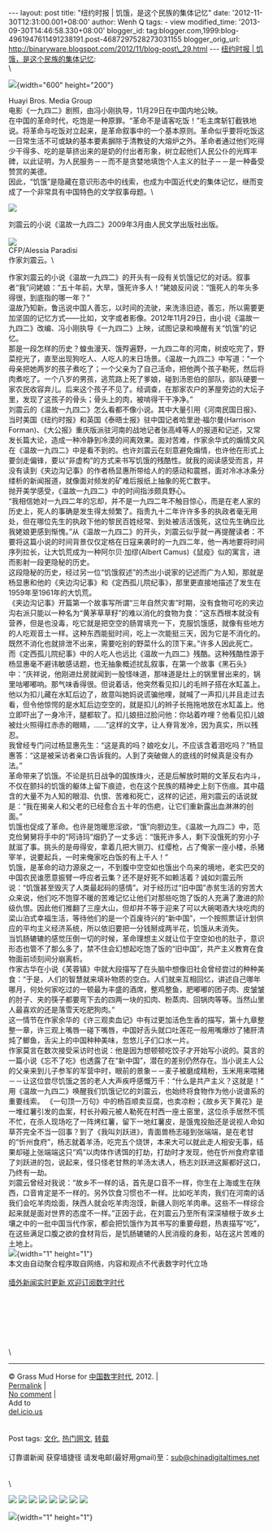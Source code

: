 --- layout: post title: "纽约时报 | 饥饿，是这个民族的集体记忆" date:
'2012-11-30T12:31:00.001+08:00' author: Wenh Q tags: - view
modified\_time: '2013-09-30T14:46:58.330+08:00' blogger\_id:
tag:blogger.com,1999:blog-4961947611491238191.post-4687297528273031155
blogger\_orig\_url:
http://binaryware.blogspot.com/2012/11/blog-post\_29.html --- [纽约时报
|
饥饿，是这个民族的集体记忆](http://feedproxy.google.com/~r/chinagfwblog/~3/dKcyPjJyZuk/):\
\

<div>

![](http://graphics8.nytimes.com/images/2012/11/28/movies/cc291942a/cc291942a-articleLarge.jpg){width="600"
height="200"}

</div>

Huayi Bros. Media Group\
电影《一九四二》剧照，由冯小刚执导，11月29日在中国内地公映。\
在中国的革命时代，吃饱是一种原罪。“革命不是请客吃饭！”毛主席斩钉截铁地说。将革命与吃饭对立起来，是革命叙事中的一个基本原则。革命似乎要将吃饭这一日常生活不可或缺的基本要素摒除于清教徒的大熔炉之外。革命者通过他们吃得少干得多、吃的是草挤出来的是奶的付出者形象，树立起他们人民公仆的光辉丰碑，以此证明，为人民服务－－而不是贪婪地填饱个人主义的肚子－－是一种备受赞赏的美德。\
因此，“饥饿”是隐藏在意识形态中的线索，也成为中国近代史的集体记忆，继而变成了一个非常具有中国特色的文学叙事母题。\

<div>

![](http://graphics8.nytimes.com/images/2012/11/28/movies/cc291942/cc291942-popup.jpg)

</div>

刘震云的小说《温故一九四二》2009年3月由人民文学出版社出版。\
\
![](http://graphics8.nytimes.com/images/2012/11/27/movies/liuzhenyun/liuzhenyun-popup.jpg)\
CFP/Alessia Paradisi\
作家刘震云。\

作家刘震云的小说《温故一九四二》的开头有一段有关饥饿记忆的对话。叙事者“我”问姥娘：“五十年前，大旱，饿死许多人！”姥娘反问说：“饿死人的年头多得很，到底指的哪一年？”\
温故乃知新。鲁迅说中国人善忘，以时间的流驶，来洗涤旧迹，善忘，所以需要更加坚固的记忆方式——比如，文字或者影像。2012年11月29日，由小说《温故一九四二》改编、冯小刚执导《一九四二》上映，试图记录和唤醒有关“饥饿”的记忆。\
那是一段怎样的历史？蝗虫漫天、饿殍遍野，一九四二年的河南，树皮吃完了，野菜挖光了，直至出现狗吃人、人吃人的末日场景。《温故一九四二》中写道：“一个母亲把她两岁的孩子煮吃了；一个父亲为了自己活命，把他两个孩子勒死，然后将肉煮吃了。一个八岁的男孩，逃荒路上死了爹娘，碰到汤恩伯的部队，部队硬要一家农民收容弃儿。后来这个孩子不见了。经调查，在那家农户的茅屋旁边的大坛子里，发现了这孩子的骨头；骨头上的肉，被啃得干干净净。”\
刘震云的《温故一九四二》怎么看都不像小说。其中大量引用《河南民国日报》、当时美国《纽约时报》和英国《泰晤士报》驻中国记者哈里逊·福尔曼(Harrison
Forman)、《大公报》重庆版派驻河南的战地记者张高峰等人的报道和记述，又常发长篇大论，造成一种冷静到冷漠的间离效果。面对苦难，作家余华式的煽情文风在《温故一九四二》中是看不到的。也许刘震云在刻意避免煽情，也许他在形式上要剑走偏锋，要以“非虚构”的方式来书写饥饿的残酷性。就我的阅读感受而言，并没有读到《夹边沟记事》的作者杨显惠所带给人的的感动和震撼，面对冷冰冰条分缕析的新闻报道，就像面对频发的矿难后报纸上抽象的死亡数字。\
抛开美学感受，《温故一九四二》中的时间指涉颇具野心。\
“我相信她对一九四二年的忘却，并不是一九四二年不触目惊心，而是在老人家的历史上，死人的事确是发生得太频繁了。指责九十二年许许多多的执政者毫无用处，但在哪位先生的执政下他的黎民百姓经常、到处被活活饿死，这位先生确应比我姥娘更感到惭愧。”从《温故一九四二》的开头，刘震云似乎就一再提醒读者：不要将这篇小说的时间背景仅仅定格在日寇来袭时的一九四二年，他一再地要将时间序列拉长，让大饥荒成为一种阿尔贝·加缪(Albert
Camus)《鼠疫》似的寓言，进而影射一段更隐秘的历史。\
这段隐秘的历史，经过另一位“饥饿叙述”的杰出小说家的记述而广为人知，那就是杨显惠和他的《夹边沟记事》和《定西孤儿院纪事》，那里更直接地描述了发生在1959年至1961年的大饥荒。\
《夹边沟记事》开篇第一个故事写所谓“三年自然灾害”时期，没有食物可吃的夹边沟右派只能以一种名为“黄茅草草籽”的难以消化的食物为食：“这东西根本就没有营养，但是也没毒，吃它就是把空空的肠胃填充一下，克服饥饿感，就像有些地方的人吃观音土一样。这种东西能挺时间，吃上一次能挺三天，因为它是不消化的。既然不消化也就排泄不出来，需要吃别的野菜什么的顶下来。”许多人因此死亡。\
而《定西孤儿院纪事》中的人吃人也远比《温故一九四二》残酷。这种残酷性源于杨显惠毫不避讳敏感话题，也无抽象概述扰乱叙事，在第一个故事《黑石头》中：“庆祥说，他刚进灶房就闻到一股怪味道，那味道是灶上的锅里冒出来的，锅里咕嘟嘟响。那气味香得很。但说着话，他突然看见扣儿的毛辫子搭在水缸盖上。他以为扣儿藏在水缸后边了，故意叫她妈说谎骗他哩，就喊了一声扣儿并且走过去看，但令他惊愕的是水缸后边空空的，就是扣儿的辫子长拖拖地放在水缸盖上。他立即吓出了一身冷汗，腿都软了。扣儿娘扭过脸问他：你站着咋哩？他看见扣儿娘被灶火照得红赤赤的眼睛，……”这样的文字，让人脊背发冷，因为真实，所以残忍。\
我曾经专门问过杨显惠先生：“这是真的吗？娘吃女儿，不应该含着泪吃吗？”杨显惠答：“这是被采访者亲口告诉我的。人到了突破做人的底线的时候真是没有办法。”\
革命带来了饥饿。不论是抗日战争的国族烽火，还是后解放时期的文革反右内斗，不仅在颤抖的饥饿的躯体上留下痕迹，也在这个民族的精神史上刻下伤痕。其中蕴含的大量不为人知的眼泪、仇恨、苦难和死亡，这样的记述，用刘震云的话说就是：“我在揭亲人和父老的已经愈合五十年的伤疤，让它们重新露出血淋淋的创面。”\
饥饿也促成了革命。也许是饱暖思淫欲，“饿”向胆边生。《温故一九四二》中，范克俭舅舅将手中的“阿诗玛”烟扔了一丈多远：“饿死许多人，剩下没饿死的穷小子就滋了事。挑头的是毋得安，拿着几把大铡刀、红缨枪，占了俺家一座小楼，杀猪宰羊，说要起兵，一时来俺家吃白饭的有上千人！”\
饥饿，是革命的动力源泉之一，不到腹中空空如也饿出个鸟来的境地，老实巴交的中国农民谁愿意振臂一呼应者云集？还不是好死不如赖活着？诚如刘震云所说：“饥饿甚至毁灭了人类最起码的感情”。对于经历过“旧中国”赤贫生活的穷苦大众来说，他们吃不饱穿不暖的苦难记忆让他们对那些吃饱了饭的人充满了激进的阶级仇恨。因此他们推翻了三座大山，但却并不等于迎来了可以大碗喝酒大块吃肉的梁山泊式幸福生活，等待他们的是一个百废待兴的“新中国”，一个按照票证计划供应的平均主义经济系统，所以依旧要把一分钱掰成两半花，饥饿从未消失。\
当饥肠辘辘的感觉压倒一切的时候，革命理想主义就让位于空空如也的肚子，意识形态也管不了那么多了，禁不住会幻想起吃饱了饭的“旧中国”，共产主义教育在食物面前顷刻间分崩离析。\
作家古华在小说《芙蓉镇》中就大段描写了在头脑中想像旧社会曾经尝过的种种美食：“于是，人们的智慧就来填补物质的空白。人们就来互相回忆，讲述自己哪年哪月，何处何家吃过的一顿最为丰盛的酒席，整鸡整鱼，肥嘟嘟的团子肉、皮皱皱的肘子、夹的筷子都要弯下去的四两一块的扣肉、粉蒸肉、回锅肉等等。当然山里人最喜欢的还是落雪天吃肥狗肉。”\
这一情节在作家余华的《许三观卖血记》中有过更加活色生香的描写，第十九章整整一章，许三观上嘴唇一碰下嘴唇，中国好舌头就口吐莲花一般用嘴爆炒了猪肝清炖了鲫鱼，舌尖上的中国种种美味，忽悠儿子们口水一片。\
作家莫言在数次接受采访时也说：他是因为想顿顿吃饺子才开始写小说的。莫言的一篇小说《忘不了吃》也透露了在“新中国”，潜在的差别仍然存在。当小说主人公的父亲来到儿子参军的军营中时，眼前的景象－－麦子被磨成精粉，玉米用来喂猪－－让这位尝尽饥饿之苦的老人大声疾呼感慨万千：“什么是共产主义？这就是！”\
用《温故一九四二》唤醒我们饥饿记忆的刘震云，也始终将食物作为他小说谱系的重要线索。
《一句顶一万句》中的杨百顺卖豆腐，也卖凉粉；《故乡天下黄花》是一堆红薯引发的血案，村长孙殿元被人勒死在村西一座土窑里，这位杀手居然不慌不忙，在杀人现场吃了一阵烤红薯，留下一地红薯皮，是饿鬼投胎还是说视人命如草芥完全不当一回事？到了《我叫刘跃进》，青面兽杨志碰到张端端，是在老甘的“忻州食府”，杨志就着羊汤，吃完五个烧饼，本来大可以就此走人相安无事，结果却碰上张端端这只“鸡”以肉体作诱饵的打劫，打劫时才发现，他在忻州食府拿错了刘跃进的包，说起来，怪只怪老甘熬的羊汤太诱人，杨志刘跃进这厮都好这口，乃终有一劫。\
刘震云曾经对我说：“故乡不一样的话，首先是口音不一样，你生在上海或生在陕西，口音肯定是不一样的。另外饮食习惯也不一样。比如吃羊肉，我们在河南的话我们会吃羊肉烩面，陕西人就会吃羊肉泡馍，新疆人则吃羊肉串。这些不一样综合起来就是面对世界的态度不一样。”正因于此，在刘震云乃至所有深深植根于故乡土壤之中的一批中国当代作家，都会把饥饿作为其书写的重要母题，热衷描写“吃”，在这些满足口腹之欲的食材背后，是饥肠辘辘的人民消瘦的身影，站在这片苦难的土地上。\
![](http://feeds.feedburner.com/~r/nytcn/~4/ILkmYNAjXoc){width="1"
height="1"}\
本文由自动聚合程序取自网络，内容和观点不代表数字时代立场\
\
[墙外新闻实时更新 欢迎订阅数字时代](http://eepurl.com/msuvD)\
\
\
\
\
\
\
\
\

------------------------------------------------------------------------

© Grass Mud Horse for [中国数字时代](https://mycdtweb.info/chinese),
2012. |\
[Permalink](https://mycdtweb.info/chinese/2012/11/%e7%ba%bd%e7%ba%a6%e6%97%b6%e6%8a%a5-%e9%a5%a5%e9%a5%bf%ef%bc%8c%e6%98%af%e8%bf%99%e4%b8%aa%e6%b0%91%e6%97%8f%e7%9a%84%e9%9b%86%e4%bd%93%e8%ae%b0%e5%bf%86/)
|\
[No
comment](https://mycdtweb.info/chinese/2012/11/%e7%ba%bd%e7%ba%a6%e6%97%b6%e6%8a%a5-%e9%a5%a5%e9%a5%bf%ef%bc%8c%e6%98%af%e8%bf%99%e4%b8%aa%e6%b0%91%e6%97%8f%e7%9a%84%e9%9b%86%e4%bd%93%e8%ae%b0%e5%bf%86/#comments)
|\
Add to\
[del.icio.us](http://del.icio.us/post?url=https://mycdtweb.info/chinese/2012/11/%e7%ba%bd%e7%ba%a6%e6%97%b6%e6%8a%a5-%e9%a5%a5%e9%a5%bf%ef%bc%8c%e6%98%af%e8%bf%99%e4%b8%aa%e6%b0%91%e6%97%8f%e7%9a%84%e9%9b%86%e4%bd%93%e8%ae%b0%e5%bf%86/&title=%E7%BA%BD%E7%BA%A6%E6%97%B6%E6%8A%A5%20%7C%20%E9%A5%A5%E9%A5%BF%EF%BC%8C%E6%98%AF%E8%BF%99%E4%B8%AA%E6%B0%91%E6%97%8F%E7%9A%84%E9%9B%86%E4%BD%93%E8%AE%B0%E5%BF%86)\
\
\
Post tags:
[文化](https://mycdtweb.info/chinese/tag/%e6%96%87%e5%8c%96/?category=10466),
[热门网文](https://mycdtweb.info/chinese/tag/%e7%83%ad%e9%97%a8%e7%bd%91%e6%96%87/?category=10466),
[转载](https://mycdtweb.info/chinese/tag/%e8%bd%ac%e8%bd%bd/?category=10466)\
\
订靠谱新闻 获穿墙捷径
请发电邮(最好用gmail)至：sub@chinadigitaltimes.net\
\
\
\

<div>

[![](http://feeds.feedburner.com/~ff/chinagfwblog?d=yIl2AUoC8zA)](http://feeds.feedburner.com/~ff/chinagfwblog?a=dKcyPjJyZuk:V5Wf8MJz3cA:yIl2AUoC8zA)
[![](http://feeds.feedburner.com/~ff/chinagfwblog?i=dKcyPjJyZuk:V5Wf8MJz3cA:-BTjWOF_DHI)](http://feeds.feedburner.com/~ff/chinagfwblog?a=dKcyPjJyZuk:V5Wf8MJz3cA:-BTjWOF_DHI)
[![](http://feeds.feedburner.com/~ff/chinagfwblog?i=dKcyPjJyZuk:V5Wf8MJz3cA:F7zBnMyn0Lo)](http://feeds.feedburner.com/~ff/chinagfwblog?a=dKcyPjJyZuk:V5Wf8MJz3cA:F7zBnMyn0Lo)
[![](http://feeds.feedburner.com/~ff/chinagfwblog?i=dKcyPjJyZuk:V5Wf8MJz3cA:V_sGLiPBpWU)](http://feeds.feedburner.com/~ff/chinagfwblog?a=dKcyPjJyZuk:V5Wf8MJz3cA:V_sGLiPBpWU)
[![](http://feeds.feedburner.com/~ff/chinagfwblog?d=qj6IDK7rITs)](http://feeds.feedburner.com/~ff/chinagfwblog?a=dKcyPjJyZuk:V5Wf8MJz3cA:qj6IDK7rITs)
[![](http://feeds.feedburner.com/~ff/chinagfwblog?d=l6gmwiTKsz0)](http://feeds.feedburner.com/~ff/chinagfwblog?a=dKcyPjJyZuk:V5Wf8MJz3cA:l6gmwiTKsz0)
[![](http://feeds.feedburner.com/~ff/chinagfwblog?i=dKcyPjJyZuk:V5Wf8MJz3cA:gIN9vFwOqvQ)](http://feeds.feedburner.com/~ff/chinagfwblog?a=dKcyPjJyZuk:V5Wf8MJz3cA:gIN9vFwOqvQ)
[![](http://feeds.feedburner.com/~ff/chinagfwblog?d=TzevzKxY174)](http://feeds.feedburner.com/~ff/chinagfwblog?a=dKcyPjJyZuk:V5Wf8MJz3cA:TzevzKxY174)

</div>

![](http://feeds.feedburner.com/~r/chinagfwblog/~4/dKcyPjJyZuk){width="1"
height="1"}
